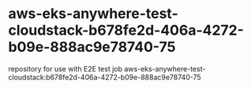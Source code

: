 # aws-eks-anywhere-test-cloudstack-b678fe2d-406a-4272-b09e-888ac9e78740-75
repository for use with E2E test job aws-eks-anywhere-test-cloudstack:b678fe2d-406a-4272-b09e-888ac9e78740-75
